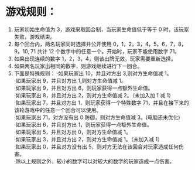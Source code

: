 # 游戏规则：

1. 玩家初始生命值为 3，游戏采取回合制，当玩家生命值低于等于 0 时，该玩家失败，游戏结束。
2. 每个回合内，两名玩家同时选择并公开使用 0，1，2，3，4，5，6，7，8，9，10, 71 共计 12 个数字中的任意一个。开始时，玩家不能使用数字 71。
3. 如果出现连续的数字 1，2，3，4，则该出牌无效，玩家需要重新选择。
4. 如果两名玩家出相同的数字，则游戏继续进行下一回合。
5. 下面是特殊规则：
   ·如果玩家出 10，并且对方出 3,则对方生命值减 1。  
   ·如果玩家出 9，并且对方出 1,则对方生命值减 1。  
   ·如果玩家出 9，并且对方出 6，则玩家获得一点额外生命值。  
   ·如果玩家出 8，并且对方出 2，则对方生命值减 2。（未加入加 1 减 1）  
   ·如果玩家出 7，并且对方出 1，则玩家获得一个特殊数字 71，并且在接下来的该轮游戏中的任意一个回合可以使用。  
   ·如果玩家出 71，对方没有出 0 防御，则对方生命值减 3。(电脑还未优化)  
   ·如果玩家出 6，并且对方出 1，则玩家获得一点额外生命值。  
   ·如果玩家出 5，并且对方出 0，则对方生命值减 1。  
   ·如果玩家出 3，并且对方出 2，则对方生命值减 1。（未加入减 1）  
   ·如果玩家出 0，并且对方没有出 5，则对方无法在该回合对玩家造成任何伤害。  
   ·除以上规则之外，较小的数字可以对较大的数字的玩家造成一点伤害。

